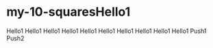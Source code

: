 # my-10-squaresHello1 
Hello1 
Hello1 
Hello1 
Hello1 
Hello1 
Hello1 
Hello1 
Hello1 
Hello1 
Hello1 
Push1 
Push2 
